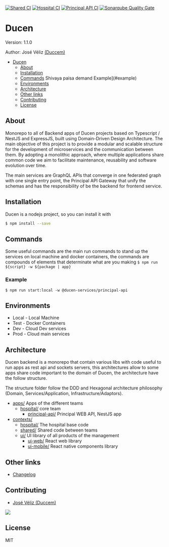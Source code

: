 [![Shared CI](https://github.com/Duccem/ducen-services/actions/workflows/shared.yml/badge.svg)](https://github.com/Duccem/ducen-services/actions/workflows/shared.yml)
[![Hospital CI](https://github.com/Duccem/ducen-services/actions/workflows/hospital.yml/badge.svg)](https://github.com/Duccem/ducen-services/actions/workflows/hospital.yml)
[![Principal API CI](https://github.com/Duccem/ducen-services/actions/workflows/principal-api.yml/badge.svg)](https://github.com/Duccem/ducen-services/actions/workflows/principal-api.yml)
[![Sonarqube Quality Gate](https://github.com/Duccem/ducen-services/actions/workflows/sonarcloud.yml/badge.svg)](https://github.com/Duccem/ducen/actions/workflows/sonarcloud.yml)
# Ducen

Version: 1.1.0

Author: José Véliz [(Duccem)](https://github.com/Duccem)

- [Ducen](#ducen)
  - [About](#about)
  - [Installation](#installation)
  - [Commands](#commands)
Shivaya paisa demand Example](#example)
  - [Environments](#environments)
  - [Architecture](#architecture)
  - [Other links](#other-links)
  - [Contributing](#contributing)
  - [License](#license)

## About

Monorepo to all of Backend apps of Ducen projects based on Typescript / NestJS and ExpressJS, built using Domain-Driven Design Architecture. The main objective of this project is to provide a modular and scalable structure for the development of microservices and the communication between them. By adopting a monolithic approach, where multiple applications share common code we aim to facilitate maintenance, reusability and software evolution over time.

The main services are GraphQL APIs that converge in one federated graph with one single entry point, the Principal API Gateway that unify the schemas and has the responsibility of be the backend for frontend service.

## Installation

Ducen is a nodejs project, so you can install it with

```bash
$ npm install --save
```

## Commands

Some useful commands are the main run commands to stand up the services on local machine and docker containers,
the commands are compounds of elements that determinate what are you making  ```$ npm run ${script} -w ${package | app}```

### Example

```$ npm run start:local -w @ducen-services/principal-api```

## Environments

- Local - Local Machine
- Test - Docker Containers
- Dev - Cloud Dev services
- Prod - Cloud main services

## Architecture

Ducen backend is a monorepo that contain various libs with code useful to run apps as rest api and sockets servers,
this architectures allow to some apps share code important to the domain of Ducen, the architecture have the follow structure.

The structure folder follow the DDD and Hexagonal architecture philosophy (Domain, Services/Application, Infrastructure/Adaptors).

- [apps/]() Apps of the different teams
  - [hospital/]() core team
    - [principal-api/]() Principal WEB API, NestJS app
- [contexts/]() 
  - [hospital/]() The hospital base code
  - [shared/]() Shared code between teams
  - [ui/]() UI library of all products of the management
    - [ui-web/]() React web library
    - [ui-mobile/]() React native components library

## Other links

- [Changelog](https://github.com/Duccem/ducen/blob/main/CHANGELOG.md)

## Contributing

- [José Véliz (Duccem)](https://github.com/Duccem)

<a href="https://github.com/duccem/ducen/graphs/contributors">
  <img src="https://contrib.rocks/image?repo=duccem/ducen" />
</a>

## License

MIT
